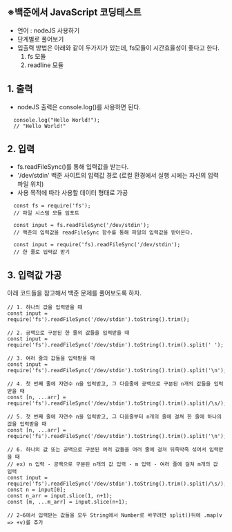 ## ※백준에서 JavaScript 코딩테스트

 - 언어 : nodeJS 사용하기
 - 단계별로 풀어보기
 - 입출력 방법은 아래와 같이 두가지가 있는데, fs모듈이 시간효율성이 좋다고 한다.
   1. fs 모듈
   2. readline 모듈

## 1. 출력

 - nodeJS 출력은 console.log()를 사용하면 된다.

```
  console.log("Hello World!");
  // "Hello World!" 
```

## 2. 입력
 
 - fs.readFileSync()를 통해 입력값을 받는다.
 - '/dev/stdin' 백준 사이트의 입력값 경로
   (로컬 환경에서 실행 시에는 자신의 입력 파일 위치)
 - 사용 목적에 따라 사용할 데이터 형태로 가공

```
  const fs = require('fs');
  // 파일 시스템 모듈 임포트

  const input = fs.readFileSync('/dev/stdin');
  // 백준의 입력값을 readFileSync 함수를 통해 파일의 입력값을 받아온다.
  
  const input = require('fs).readFileSync('/dev/stdin');
  // 한 줄로 입력값 받기
```

## 3. 입력값 가공

아래 코드들을 참고해서 백준 문제를 풀어보도록 하자.

```
// 1. 하나의 값을 입력받을 때
const input = require('fs').readFileSync('/dev/stdin').toString().trim();

// 2. 공백으로 구분된 한 줄의 값들을 입력받을 때
const input = require('fs').readFileSync('/dev/stdin').toString().trim().split(' ');

// 3. 여러 줄의 값들을 입력받을 때
const input = require('fs').readFileSync('/dev/stdin').toString().trim().split('\n');

// 4. 첫 번째 줄에 자연수 n을 입력받고, 그 다음줄에 공백으로 구분된 n개의 값들을 입력받을 때
const [n, ...arr] = require('fs').readFileSync('/dev/stdin').toString().trim().split(/\s/);

// 5. 첫 번째 줄에 자연수 n을 입력받고, 그 다음줄부터 n개의 줄에 걸쳐 한 줄에 하나의 값을 입력받을 때
const [n, ...arr] = require('fs').readFileSync('/dev/stdin').toString().trim().split('\n');

// 6. 하나의 값 또는 공백으로 구분된 여러 값들을 여러 줄에 걸쳐 뒤죽박죽 섞여서 입력받을 때
// ex) n 입력 - 공백으로 구분된 n개의 값 입력 - m 입력 - 여러 줄에 걸쳐 m개의 값 입력
const input = require('fs').readFileSync('/dev/stdin').toString().trim().split(/\s/);
const n = input[0];
const n_arr = input.slice(1, n+1);
const [m, ...m_arr] = input.slice(n+1);

// 2~6에서 입력받는 값들을 모두 String에서 Number로 바꾸려면 split()뒤에 .map(v => +v)를 추가
```
